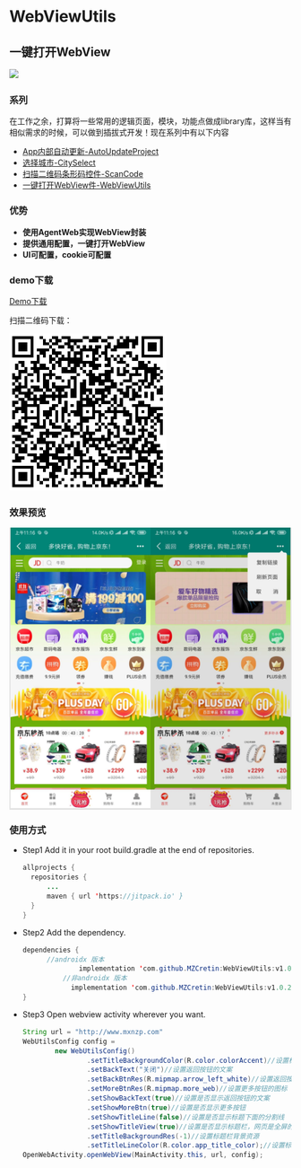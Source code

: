 # **WebViewUtils**

## 一键打开WebView

[![](https://jitpack.io/v/MZCretin/WebViewUtils.svg)](https://jitpack.io/#MZCretin/WebViewUtils)

### 系列

在工作之余，打算将一些常用的逻辑页面，模块，功能点做成library库，这样当有相似需求的时候，可以做到插拔式开发！现在系列中有以下内容

+ [App内部自动更新-AutoUpdateProject](https://github.com/MZCretin/AutoUpdateProject)
+ [选择城市-CitySelect](https://github.com/MZCretin/CitySelect)
+ [扫描二维码条形码控件-ScanCode](https://github.com/MZCretin/CitySeScanCode)
+ [一键打开WebView件-WebViewUtils](https://github.com/MZCretin/WebViewUtils)

### 优势

+ **使用AgentWeb实现WebView封装**
+ **提供通用配置，一键打开WebView**
+ **UI可配置，cookie可配置**

### demo下载

[Demo下载](https://raw.githubusercontent.com/MZCretin/WebViewUtils/master/pic/demo.apk)

扫描二维码下载：

<img src="./pic/erweima.png"/>

### 效果预览

<div style="background:#e3e3e3; color:#FFF" align=center ><img width="250" height="500" src="./pic/111.jpg"/><img width="250" height="500" src="./pic/222.jpg"/></div>

### 使用方式

+ Step1 Add it in your root build.gradle at the end of repositories.

  ```java
  allprojects {
  	repositories {
  		...
  		maven { url 'https://jitpack.io' }
  	}
  }
  ```

+ Step2 Add the dependency.

  ```java
  dependencies {
  		//androidx 版本
        		implementation 'com.github.MZCretin:WebViewUtils:v1.0.2-x'
            //非androidx 版本
              implementation 'com.github.MZCretin:WebViewUtils:v1.0.2'
  }
  ```

+ Step3 Open webview activity wherever you want.
  ```java
  String url = "http://www.mxnzp.com"
  WebUtilsConfig config =
          new WebUtilsConfig()
                  .setTitleBackgroundColor(R.color.colorAccent)//设置标题栏背景色
                  .setBackText("关闭")//设置返回按钮的文案
                  .setBackBtnRes(R.mipmap.arrow_left_white)//设置返回按钮的图标
                  .setMoreBtnRes(R.mipmap.more_web)//设置更多按钮的图标
                  .setShowBackText(true)//设置是否显示返回按钮的文案
                  .setShowMoreBtn(true)//设置是否显示更多按钮
                  .setShowTitleLine(false)//设置是否显示标题下面的分割线
                  .setShowTitleView(true)//设置是否显示标题栏，网页是全屏的时候可以选择隐藏标题栏
                  .setTitleBackgroundRes(-1)//设置标题栏背景资源
                  .setTitleLineColor(R.color.app_title_color);//设置标题栏下面的分割线的颜色
  OpenWebActivity.openWebView(MainActivity.this, url, config);
  ```